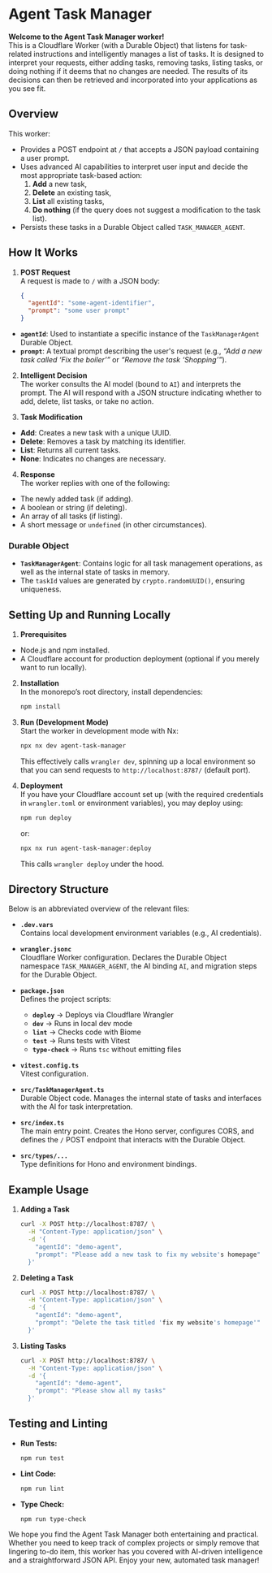 # Agent Task Manager

**Welcome to the Agent Task Manager worker!**  
This is a Cloudflare Worker (with a Durable Object) that listens for task-related instructions and intelligently manages a list of tasks. It is designed to interpret your requests, either adding tasks, removing tasks, listing tasks, or doing nothing if it deems that no changes are needed. The results of its decisions can then be retrieved and incorporated into your applications as you see fit.

## Overview

This worker:
- Provides a POST endpoint at `/` that accepts a JSON payload containing a user prompt.
- Uses advanced AI capabilities to interpret user input and decide the most appropriate task-based action:
  1. **Add** a new task,  
  2. **Delete** an existing task,  
  3. **List** all existing tasks,  
  4. **Do nothing** (if the query does not suggest a modification to the task list).
- Persists these tasks in a Durable Object called `TASK_MANAGER_AGENT`.

## How It Works

1. **POST Request**  
   A request is made to `/` with a JSON body:
   ```json
   {
     "agentId": "some-agent-identifier",
     "prompt": "some user prompt"
   }
   ```
- **`agentId`**: Used to instantiate a specific instance of the `TaskManagerAgent` Durable Object.
- **`prompt`**: A textual prompt describing the user's request (e.g., *“Add a new task called ‘Fix the boiler’”* or *“Remove the task ‘Shopping’”*).

2. **Intelligent Decision**  
   The worker consults the AI model (bound to `AI`) and interprets the prompt. The AI will respond with a JSON structure indicating whether to add, delete, list tasks, or take no action.

3. **Task Modification**
  - **Add**: Creates a new task with a unique UUID.
  - **Delete**: Removes a task by matching its identifier.
  - **List**: Returns all current tasks.
  - **None**: Indicates no changes are necessary.

4. **Response**  
   The worker replies with one of the following:
  - The newly added task (if adding).
  - A boolean or string (if deleting).
  - An array of all tasks (if listing).
  - A short message or `undefined` (in other circumstances).

### Durable Object

- **`TaskManagerAgent`**: Contains logic for all task management operations, as well as the internal state of tasks in memory.
- The `taskId` values are generated by `crypto.randomUUID()`, ensuring uniqueness.

## Setting Up and Running Locally

1. **Prerequisites**
  - Node.js and npm installed.
  - A Cloudflare account for production deployment (optional if you merely want to run locally).

2. **Installation**  
   In the monorepo’s root directory, install dependencies:
   ```bash
   npm install
   ```

3. **Run (Development Mode)**  
   Start the worker in development mode with Nx:
   ```bash
   npx nx dev agent-task-manager
   ```
   This effectively calls `wrangler dev`, spinning up a local environment so that you can send requests to `http://localhost:8787/` (default port).

4. **Deployment**  
   If you have your Cloudflare account set up (with the required credentials in `wrangler.toml` or environment variables), you may deploy using:
   ```bash
   npm run deploy
   ```
   or:
   ```bash
   npx nx run agent-task-manager:deploy
   ```
   This calls `wrangler deploy` under the hood.

## Directory Structure

Below is an abbreviated overview of the relevant files:

- **`.dev.vars`**  
  Contains local development environment variables (e.g., AI credentials).

- **`wrangler.jsonc`**  
  Cloudflare Worker configuration. Declares the Durable Object namespace `TASK_MANAGER_AGENT`, the AI binding `AI`, and migration steps for the Durable Object.

- **`package.json`**  
  Defines the project scripts:
  - **`deploy`** → Deploys via Cloudflare Wrangler
  - **`dev`** → Runs in local dev mode
  - **`lint`** → Checks code with Biome
  - **`test`** → Runs tests with Vitest
  - **`type-check`** → Runs `tsc` without emitting files

- **`vitest.config.ts`**  
  Vitest configuration.

- **`src/TaskManagerAgent.ts`**  
  Durable Object code. Manages the internal state of tasks and interfaces with the AI for task interpretation.

- **`src/index.ts`**  
  The main entry point. Creates the Hono server, configures CORS, and defines the `/` POST endpoint that interacts with the Durable Object.

- **`src/types/...`**  
  Type definitions for Hono and environment bindings.

## Example Usage

1. **Adding a Task**
   ```bash
   curl -X POST http://localhost:8787/ \
     -H "Content-Type: application/json" \
     -d '{
       "agentId": "demo-agent",
       "prompt": "Please add a new task to fix my website's homepage"
     }'
   ```

2. **Deleting a Task**
   ```bash
   curl -X POST http://localhost:8787/ \
     -H "Content-Type: application/json" \
     -d '{
       "agentId": "demo-agent",
       "prompt": "Delete the task titled 'fix my website's homepage'"
     }'
   ```

3. **Listing Tasks**
   ```bash
   curl -X POST http://localhost:8787/ \
     -H "Content-Type: application/json" \
     -d '{
       "agentId": "demo-agent",
       "prompt": "Please show all my tasks"
     }'
   ```

## Testing and Linting

- **Run Tests:**
  ```bash
  npm run test
  ```
- **Lint Code:**
  ```bash
  npm run lint
  ```
- **Type Check:**
  ```bash
  npm run type-check
  ```

We hope you find the Agent Task Manager both entertaining and practical. Whether you need to keep track of complex projects or simply remove that lingering to-do item, this worker has you covered with AI-driven intelligence and a straightforward JSON API. Enjoy your new, automated task manager!
